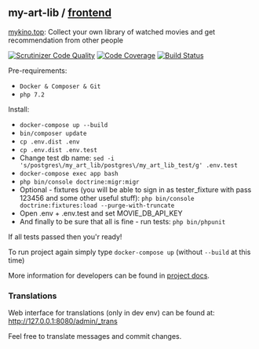 ## my-art-lib / [frontend](https://github.com/svbackend/my-art-lib-spa)

[mykino.top](https://mykino.top): Collect your own library of watched movies and get recommendation from other people

[![Scrutinizer Code Quality](https://scrutinizer-ci.com/g/svbackend/my-art-lib/badges/quality-score.png?b=master)](https://scrutinizer-ci.com/g/svbackend/my-art-lib/?branch=master)
[![Code Coverage](https://scrutinizer-ci.com/g/svbackend/my-art-lib/badges/coverage.png?b=master)](https://scrutinizer-ci.com/g/svbackend/my-art-lib/?branch=master)
[![Build Status](https://travis-ci.org/svbackend/my-art-lib.svg?branch=master)](https://travis-ci.org/svbackend/my-art-lib)

Pre-requirements:

* `Docker & Composer & Git`
* `php 7.2`

Install:

* `docker-compose up --build`
* `bin/composer update`
* `cp .env.dist .env`
* `cp .env.dist .env.test`
* Change test db name: `sed -i 's/postgres\/my_art_lib/postgres\/my_art_lib_test/g' .env.test` 
* `docker-compose exec app bash`
* `php bin/console doctrine:migr:migr`
* Optional - fixtures (you will be able to sign in as tester_fixture with pass 123456 and some other useful stuff): `php bin/console doctrine:fixtures:load --purge-with-truncate`
* Open .env + .env.test and set MOVIE_DB_API_KEY
* And finally to be sure that all is fine - run tests: `php bin/phpunit`

If all tests passed then you'r ready!

To run project again simply type `docker-compose up` (without `--build` at this time)

More information for developers can be found in [project docs](docs/current.md).

### Translations

Web interface for translations (only in dev env) can be found at: http://127.0.0.1:8080/admin/_trans

Feel free to translate messages and commit changes.